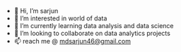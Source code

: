 - 👋 Hi, I’m sarjun
- 👀 I’m interested in world of data
- 🌱 I’m currently learning data analysis and data science
- 💞️ I’m looking to collaborate on data analytics projects
- 📫 reach me @ mdsarjun46@gmail.com
